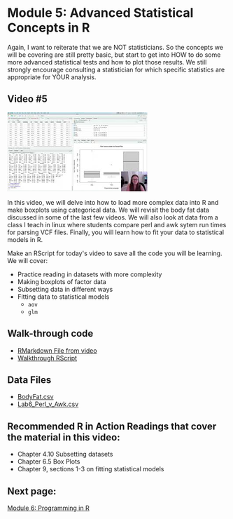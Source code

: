 # Module 5: Advanced Statistical Concepts in R

Again, I want to reiterate that we are NOT statisticians. So the concepts we will be covering are still pretty basic, but start to get into HOW to do some more advanced statistical tests and how to plot those results. We still strongly encourage consulting a statistician for which specific statistics are appropriate for YOUR analysis.

## Video #5

[![](https://github.com/StevisonLab/R-Mini-Course/blob/main/images/mq3.jpg)](https://youtu.be/68xVMiaDbx8)

In this video, we will delve into how to load more complex data into R and make boxplots using categorical data. We will revisit the body fat data discussed in some of the last few videos. We will also look at data from a class I teach in linux where students compare perl and awk sytem run times for parsing VCF files. Finally, you will learn how to fit your data to statistical models in R.

Make an RScript for today's video to save all the code you will be learning. We will cover:

* Practice reading in datasets with more complexity
* Making boxplots of factor data
* Subsetting data in different ways
* Fitting data to statistical models
    + `aov`
    + `glm`

## Walk-through code

* [RMarkdown File from video](https://github.com/StevisonLab/R-Mini-Course/blob/main/datafiles/4.04.Advanced_Statistical_Concepts_in_R.Rmd)
* [Walkthrough RScript](https://github.com/StevisonLab/R-Mini-Course/blob/main/datafiles/walkthrough2.R)

## Data Files

* [BodyFat.csv](https://github.com/StevisonLab/R-Mini-Course/blob/main/datafiles/BodyFat.csv)
* [Lab6_Perl_v_Awk.csv](https://github.com/StevisonLab/R-Mini-Course/blob/main/datafiles/Lab6_Perl_v_Awk.csv)

## Recommended R in Action Readings that cover the material in this video:
* Chapter 4.10 Subsetting datasets
* Chapter 6.5 Box Plots
* Chapter 9, sections 1-3 on fitting statistical models

## Next page:
[Module 6: Programming in R](https://github.com/StevisonLab/R-Mini-Course/blob/main/R%20Programming.md)
